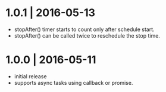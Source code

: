 # 1.0.1 | 2016-05-13

- stopAfter() timer starts to count only after schedule start.
- stopAfter() can be called twice to reschedule the stop time.

# 1.0.0 | 2016-05-11

- initial release
- supports async tasks using callback or promise.
